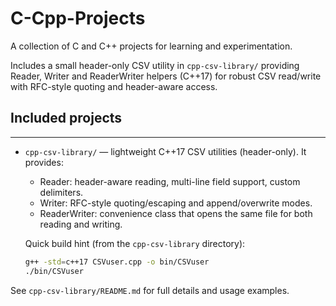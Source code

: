 # C-Cpp-Projects
A collection of C and C++ projects for learning and experimentation.

Includes a small header-only CSV utility in `cpp-csv-library/` providing Reader, Writer and ReaderWriter helpers (C++17) for robust CSV read/write with RFC-style quoting and header-aware access.

## Included projects
-----------------

- `cpp-csv-library/` — lightweight C++17 CSV utilities (header-only). It provides:
	- Reader: header-aware reading, multi-line field support, custom delimiters.
	- Writer: RFC-style quoting/escaping and append/overwrite modes.
	- ReaderWriter: convenience class that opens the same file for both reading and writing.

	Quick build hint (from the `cpp-csv-library` directory):

	```bash
	g++ -std=c++17 CSVuser.cpp -o bin/CSVuser
	./bin/CSVuser
	```

See `cpp-csv-library/README.md` for full details and usage examples.
